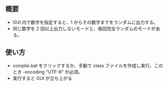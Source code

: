 ## 概要
- GUI 内で数字を指定すると、1 からその数字までをランダムに出力する。
- 同じ数字を 2 回以上出力しないモードと、毎回完全ランダムのモードがある。
## 使い方
- complie.bat をクリックするか、手動で class ファイルを作成し実行。このとき -encoding "UTF-8" が必須。
- 実行すると GUI が立ち上がる
